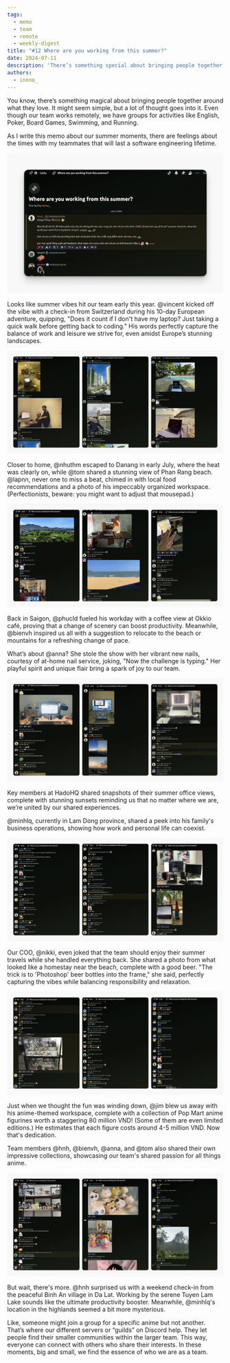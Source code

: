 ```yaml
---
tags:
  - memo
  - team
  - remote
  - weekly-digest
title: "#12 Where are you working from this summer?"
date: 2024-07-11
description: 'There’s something special about bringing people together. Even as a remote team, we connect through shared interests and activities. "This summer, Where Are You Working From?" campaign sparked a wave of fun and connection across the team. Come along as we share the stories of our team members.'
authors:
  - innno_
---
```


You know, there’s something magical about bringing people together around what they love. It might seem simple, but a lot of thought goes into it. Even though our team works remotely, we have groups for activities like English, Poker, Board Games, Swimming, and Running. 

As I write this memo about our summer moments, there are feelings about the times with my teammates that will last a software engineering lifetime.

![](assets/12-where-are-you-working-from-this-summer-thread.webp)

Looks like summer vibes hit our team early this year. @vincent kicked off the vibe with a check-in from Switzerland during his 10-day European adventure, quipping, "Does it count if I don't have my laptop? Just taking a quick walk before getting back to coding." His words perfectly capture the balance of work and leisure we strive for, even amidst Europe’s stunning landscapes.

![](assets/12-where-are-you-working-from-this-summer-1.webp)

Closer to home, @nhuthm escaped to Danang in early July, where the heat was clearly on, while @tom shared a stunning view of Phan Rang beach. @lapnn, never one to miss a beat, chimed in with local food recommendations and a photo of his impeccably organized workspace. (Perfectionists, beware: you might want to adjust that mousepad.)

![](assets/12-where-are-you-working-from-this-summer-2.webp)

Back in Saigon, @phucld fueled his workday with a coffee view at Okkio café, proving that a change of scenery can boost productivity. Meanwhile, @bienvh inspired us all with a suggestion to relocate to the beach or mountains for a refreshing change of pace.

What’s about @anna? She stole the show with her vibrant new nails, courtesy of at-home nail service, joking, "Now the challenge is typing." Her playful spirit and unique flair bring a spark of joy to our team.

![](assets/12-where-are-you-working-from-this-summer-3.webp)

Key members at HadoHQ shared snapshots of their summer office views, complete with stunning sunsets reminding us that no matter where we are, we’re united by our shared experiences.

@minhlq, currently in Lam Dong province, shared a peek into his family's business operations, showing how work and personal life can coexist.

![](assets/12-where-are-you-working-from-this-summer-4.webp)

Our COO, @nikki, even joked that the team should enjoy their summer travels while she handled everything back. She shared a photo from what looked like a homestay near the beach, complete with a good beer. "The trick is to 'Photoshop' beer bottles into the frame," she said, perfectly capturing the vibes while balancing responsibility and relaxation.

![](assets/12-where-are-you-working-from-this-summer-5.webp)

Just when we thought the fun was winding down, @jim blew us away with his anime-themed workspace, complete with a collection of Pop Mart anime figurines worth a staggering 80 million VND! (Some of them are even limited editions.) He estimates that each figure costs around 4-5 million VND. Now that's dedication.

Team members @hnh, @bienvh, @anna, and @tom also shared their own impressive collections, showcasing our team's shared passion for all things anime.

![](assets/12-where-are-you-working-from-this-summer-6.webp)

But wait, there's more. @hnh surprised us with a weekend check-in from the peaceful Binh An village in Da Lat. Working by the serene Tuyen Lam Lake sounds like the ultimate productivity booster. Meanwhile, @minhlq's location in the highlands seemed a bit more mysterious.

Like, someone might join a group for a specific anime but not another. That’s where our different servers or “guilds” on Discord help. They let people find their smaller communities within the larger team. This way, everyone can connect with others who share their interests. In these moments, big and small, we find the essence of who we are as a team.